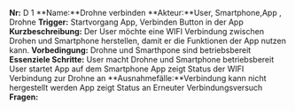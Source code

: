 **Nr:** D 1
**Name:**Drohne verbinden
**Akteur:**User, Smartphone,App , Drohne
**Trigger:** Startvorgang App, Verbinden Button in der App
**Kurzbeschreibung:** Der User möchte eine WIFI Verbindung zwischen Drohen und Smartphone herstellen, damit er die Funktionen der App nutzen kann.
**Vorbedingung:** Drohne und Smarthpone sind betriebsbereit
**Essenziele Schritte:** User macht Drohne und Smartphone betriebsbereit
User startet App auf dem Smartphone
App zeigt Status der WIFI Verbindung zur Drohne an
**Ausnahmefälle:**Verbindung kann nicht hergestellt werden
App zeigt Status an
Erneuter Verbindungsversuch
**Fragen:**

